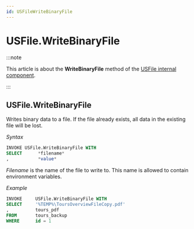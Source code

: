 ```yaml
---
id: USFileWriteBinaryFile
---
```


# USFile.WriteBinaryFile




:::note

This article is about the **WriteBinaryFile** method of the [USFile internal component](/docs/Extensions/USFile_internal_component).

:::

## **USFile.WriteBinaryFile**

Writes binary data to a file. If the file already exists, all data in the existing file will be lost.

*Syntax*

```sql
INVOKE USFile.WriteBinaryFile WITH
SELECT      *filename*
,           *value*
```

*Filename* is the name of the file to write to. This name is allowed to contain environment variables.

*Example*

```sql
INVOKE     USFile.WriteBinaryFile WITH
SELECT     '%TEMP%\ToursOverviewFileCopy.pdf'
,          tours_pdf
FROM       tours_backup
WHERE      id = 1
```

 